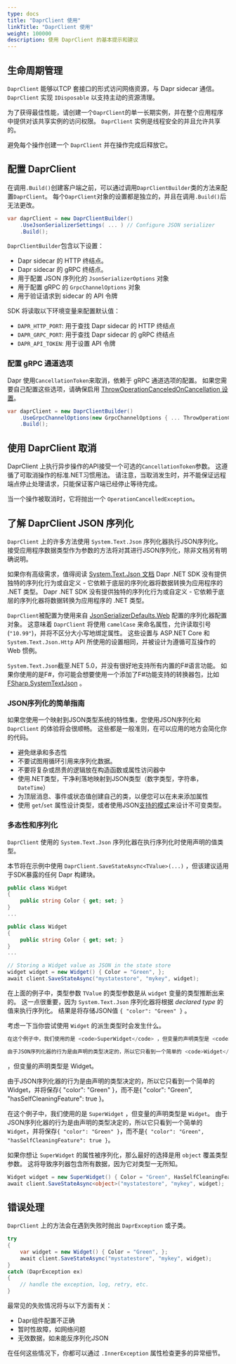 ```yaml
---
type: docs
title: "DaprClient 使用"
linkTitle: "DaprClient 使用"
weight: 100000
description: 使用 DaprClient 的基本提示和建议
---
```


## 生命周期管理

`DaprClient` 能够以TCP 套接口的形式访问网络资源，与 Dapr sidecar 通信。 `DaprClient` 实现 `IDisposable` 以支持主动的资源清理。

为了获得最佳性能，请创建一个`DaprClient`的单一长期实例，并在整个应用程序中提供对该共享实例的访问权限。 `DaprClient` 实例是线程安全的并且允许共享的。

避免每个操作创建一个 `DaprClient` 并在操作完成后释放它。

## 配置 DaprClient

在调用`.Build()`创建客户端之前，可以通过调用`DaprClientBuilder`类的方法来配置`DaprClient`。 每个`DaprClient`对象的设置都是独立的，并且在调用`.Build()`后无法更改。

```C#
var daprClient = new DaprClientBuilder()
    .UseJsonSerializerSettings( ... ) // Configure JSON serializer
    .Build();
```

`DaprClientBuilder`包含以下设置：

- Dapr sidecar 的 HTTP 终结点。
- Dapr sidecar 的 gRPC 终结点。
- 用于配置 JSON 序列化的 `JsonSerializerOptions` 对象
- 用于配置 gRPC 的 `GrpcChannelOptions` 对象
- 用于验证请求到 sidecar 的 API 令牌

SDK 将读取以下环境变量来配置默认值：

- `DAPR_HTTP_PORT`: 用于查找 Dapr sidecar 的 HTTP 终结点
- `DAPR_GRPC_PORT`: 用于查找 Dapr sidecar 的 gRPC 终结点
- `DAPR_API_TOKEN`: 用于设置 API 令牌

### 配置 gRPC 通道选项

Dapr 使用`CancellationToken`来取消，依赖于 gRPC 通道选项的配置。 如果您需要自己配置这些选项，请确保启用 [ThrowOperationCanceledOnCancellation 设置](https://grpc.github.io/grpc/csharp-dotnet/api/Grpc.Net.Client.GrpcChannelOptions.html#Grpc_Net_Client_GrpcChannelOptions_ThrowOperationCanceledOnCancellation)。

```C#
var daprClient = new DaprClientBuilder()
    .UseGrpcChannelOptions(new GrpcChannelOptions { ... ThrowOperationCanceledOnCancellation = true })
    .Build();  
```

## 使用 DaprClient 取消

DaprClient 上执行异步操作的API接受一个可选的`CancellationToken`参数。 这遵循了可取消操作的标准.NET习惯用法。 请注意，当取消发生时，并不能保证远程端点停止处理请求，只能保证客户端已经停止等待完成。

当一个操作被取消时，它将抛出一个 `OperationCancelledException`。

## 了解 DaprClient JSON 序列化

`DaprClient` 上的许多方法使用 `System.Text.Json` 序列化器执行JSON序列化。 接受应用程序数据类型作为参数的方法将对其进行JSON序列化，除非文档另有明确说明。

如果你有高级需求，值得阅读 [ System.Text.Json 文档](https://docs.microsoft.com/en-us/dotnet/standard/serialization/system-text-json-overview) Dapr .NET SDK 没有提供独特的序列化行为或自定义 - 它依赖于底层的序列化器将数据转换为应用程序的 .NET 类型。 Dapr .NET SDK 没有提供独特的序列化行为或自定义 - 它依赖于底层的序列化器将数据转换为应用程序的 .NET 类型。

`DaprClient`被配置为使用来自 [JsonSerializerDefaults.Web](https://docs.microsoft.com/en-us/dotnet/api/system.text.json.jsonserializerdefaults?view=net-5.0) 配置的序列化器配置对象。 这意味着 `DaprClient` 将使用 `camelCase` 来命名属性，允许读取引号 (`"10.99"`)，并将不区分大小写地绑定属性。 这些设置与 ASP.NET Core 和 `System.Text.Json.Http` API 所使用的设置相同，并被设计为遵循可互操作的 Web 惯例。

`System.Text.Json`截至.NET 5.0，并没有很好地支持所有内置的F#语言功能。 如果你使用的是F#，你可能会想要使用一个添加了F#功能支持的转换器包，比如 [FSharp.SystemTextJson](https://github.com/Tarmil/FSharp.SystemTextJson) 。

### JSON序列化的简单指南

如果您使用一个映射到JSON类型系统的特性集，您使用JSON序列化和 `DaprClient` 的体验将会很顺畅。 这些都是一般准则，在可以应用的地方会简化你的代码。

- 避免继承和多态性
- 不要试图用循环引用来序列化数据。
- 不要将复杂或昂贵的逻辑放在构造函数或属性访问器中
- 使用.NET类型，干净利落地映射到JSON类型（数字类型，字符串，`DateTime`）
- 为顶层消息、事件或状态值创建自己的类，以便您可以在未来添加属性
- 使用 `get`/`set` 属性设计类型，或者使用JSON[支持的模式](https://docs.microsoft.com/en-us/dotnet/standard/serialization/system-text-json-immutability?pivots=dotnet-5-0)来设计不可变类型。

### 多态性和序列化

`DaprClient` 使用的 `System.Text.Json` 序列化器在执行序列化时使用声明的值类型。

本节将在示例中使用 `DaprClient.SaveStateAsync<TValue>(...)` ，但该建议适用于SDK暴露的任何 Dapr 构建块。

```C#
public class Widget
{
    public string Color { get; set; }
}
...

public class Widget
{
    public string Color { get; set; }
}
...

// Storing a Widget value as JSON in the state store
widget widget = new Widget() { Color = "Green", };
await client.SaveStateAsync("mystatestore", "mykey", widget);
```

在上面的例子中，类型参数 `TValue` 的类型参数是从 `widget` 变量的类型推断出来的。 这一点很重要，因为 `System.Text.Json` 序列化器将根据 *declared type* 的值来执行序列化。 结果是将存储JSON值 `{ "color": "Green" }` 。

考虑一下当你尝试使用 `Widget` 的派生类型时会发生什么。

```C#
在这个例子中，我们使用的是 <code>SuperWidget</code> ，但变量的声明类型是 <code>Widget</code>。

由于JSON序列化器的行为是由声明的类型决定的，所以它只看到一个简单的 <code>Widget</code>，并将保存<code>{ "color": "Green" }</code>，而不是<code>{ "color": "Green", "hasSelfCleaningFeature": true }</code>。
```
 ，但变量的声明类型是 Widget。

由于JSON序列化器的行为是由声明的类型决定的，所以它只看到一个简单的 Widget，并将保存{ "color": "Green" }，而不是{ "color": "Green", "hasSelfCleaningFeature": true }。
</code>

在这个例子中，我们使用的是 `SuperWidget` ，但变量的声明类型是 `Widget`。 由于JSON序列化器的行为是由声明的类型决定的，所以它只看到一个简单的 `Widget`，并将保存`{ "color": "Green" }`，而不是`{ "color": "Green", "hasSelfCleaningFeature": true }`。

如果你想让 `SuperWidget` 的属性被序列化，那么最好的选择是用 `object` 覆盖类型参数。 这将导致序列器包含所有数据，因为它对类型一无所知。

```C#
Widget widget = new SuperWidget() { Color = "Green", HasSelfCleaningFeature = true, };
await client.SaveStateAsync<object>("mystatestore", "mykey", widget);
```

## 错误处理

`DaprClient` 上的方法会在遇到失败时抛出 `DaprException` 或子类。

```C#
try
{
    var widget = new Widget() { Color = "Green", };
    await client.SaveStateAsync("mystatestore", "mykey", widget);
}
catch (DaprException ex)
{
    // handle the exception, log, retry, etc.
}
```

最常见的失败情况将与以下方面有关：

- Dapr组件配置不正确
- 暂时性故障，如网络问题
- 无效数据，如未能反序列化JSON

在任何这些情况下，你都可以通过 `.InnerException` 属性检查更多的异常细节。
